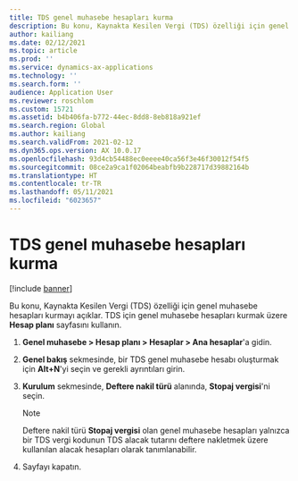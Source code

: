 ```yaml
---
title: TDS genel muhasebe hesapları kurma
description: Bu konu, Kaynakta Kesilen Vergi (TDS) özelliği için genel muhasebe hesapları kurmayı açıklar.
author: kailiang
ms.date: 02/12/2021
ms.topic: article
ms.prod: ''
ms.service: dynamics-ax-applications
ms.technology: ''
ms.search.form: ''
audience: Application User
ms.reviewer: roschlom
ms.custom: 15721
ms.assetid: b4b406fa-b772-44ec-8dd8-8eb818a921ef
ms.search.region: Global
ms.author: kailiang
ms.search.validFrom: 2021-02-12
ms.dyn365.ops.version: AX 10.0.17
ms.openlocfilehash: 93d4cb54488ec0eeee40ca56f3e46f30012f54f5
ms.sourcegitcommit: 08ce2a9ca1f02064beabfb9b228717d39882164b
ms.translationtype: HT
ms.contentlocale: tr-TR
ms.lasthandoff: 05/11/2021
ms.locfileid: "6023657"
---
```

# <a name="set-up-tds-ledger-accounts"></a>TDS genel muhasebe hesapları kurma

[!include [banner](../includes/banner.md)]

Bu konu, Kaynakta Kesilen Vergi (TDS) özelliği için genel muhasebe hesapları kurmayı açıklar. TDS için genel muhasebe hesapları kurmak üzere **Hesap planı** sayfasını kullanın.

1. **Genel muhasebe \> Hesap planı \> Hesaplar \> Ana hesaplar**'a gidin.
2. **Genel bakış** sekmesinde, bir TDS genel muhasebe hesabı oluşturmak için **Alt+N**'yi seçin ve gerekli ayrıntıları girin.
3. **Kurulum** sekmesinde, **Deftere nakil türü** alanında, **Stopaj vergisi**'ni seçin.     

    > [!NOTE]
    > Deftere nakil türü **Stopaj vergisi** olan genel muhasebe hesapları yalnızca bir TDS vergi kodunun TDS alacak tutarını deftere nakletmek üzere kullanılan alacak hesapları olarak tanımlanabilir.

4. Sayfayı kapatın.
